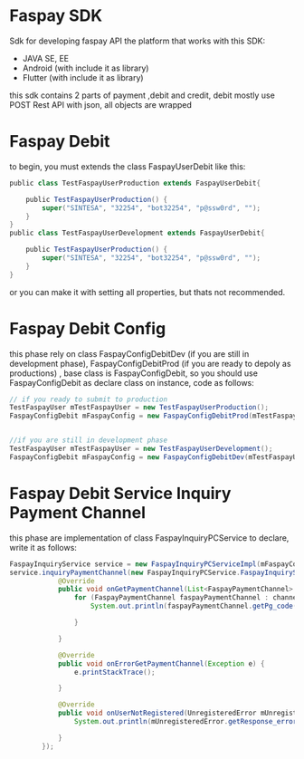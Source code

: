 # Faspay SDK




Sdk for developing faspay API the platform that works with this SDK:

  - JAVA SE, EE
  - Android (with include it as library)
  - Flutter (with include it as library)


this sdk contains 2 parts of payment ,debit and credit, debit mostly use POST Rest API with json, all objects are wrapped

# Faspay Debit

to begin, you must extends the class FaspayUserDebit like this:

```groovy
public class TestFaspayUserProduction extends FaspayUserDebit{

    public TestFaspayUserProduction() {
        super("SINTESA", "32254", "bot32254", "p@ssw0rd", "");
    }
}
public class TestFaspayUserDevelopment extends FaspayUserDebit{

    public TestFaspayUserProduction() {
        super("SINTESA", "32254", "bot32254", "p@ssw0rd", "");
    }
}
```

or you can make it with setting all properties, but thats not recommended. 

# Faspay Debit Config


this phase rely on class FaspayConfigDebitDev (if you are still in development phase), FaspayConfigDebitProd (if you are ready to depoly as productions) , base class is FaspayConfigDebit, so you should use FaspayConfigDebit as declare class on instance, code as follows:
```groovy
// if you ready to submit to production
TestFaspayUser mTestFaspayUser = new TestFaspayUserProduction();
FaspayConfigDebit mFaspayConfig = new FaspayConfigDebitProd(mTestFaspayUser);


//if you are still in development phase
TestFaspayUser mTestFaspayUser = new TestFaspayUserDevelopment();
FaspayConfigDebit mFaspayConfig = new FaspayConfigDebitDev(mTestFaspayUser);


```

# Faspay Debit Service Inquiry Payment Channel

this phase are implementation of class FaspayInquiryPCService to declare, write it as follows:

```java
FaspayInquiryService service = new FaspayInquiryPCServiceImpl(mFaspayConfig);
service.inquiryPaymentChannel(new FaspayInquiryPCService.FaspayInquiryServiceCallback() {
            @Override
            public void onGetPaymentChannel(List<FaspayPaymentChannel> channel) {
                for (FaspayPaymentChannel faspayPaymentChannel : channel) {
                    System.out.println(faspayPaymentChannel.getPg_code() + " " + faspayPaymentChannel.getPg_name());

                }

            }

            @Override
            public void onErrorGetPaymentChannel(Exception e) {
                e.printStackTrace();

            }

            @Override
            public void onUserNotRegistered(UnregisteredError mUnregisteredError) {
                System.out.println(mUnregisteredError.getResponse_error().getResponse_code());

            }
        });
```





